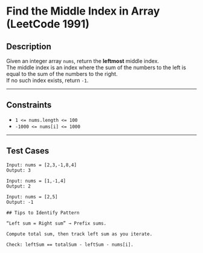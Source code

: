 # Find the Middle Index in Array (LeetCode 1991)

## Description
Given an integer array `nums`, return the **leftmost** middle index.  
The middle index is an index where the sum of the numbers to the left is equal to the sum of the numbers to the right.  
If no such index exists, return `-1`.

---

## Constraints
- `1 <= nums.length <= 100`
- `-1000 <= nums[i] <= 1000`

---

## Test Cases
```text
Input: nums = [2,3,-1,8,4]
Output: 3

Input: nums = [1,-1,4]
Output: 2

Input: nums = [2,5]
Output: -1

## Tips to Identify Pattern

“Left sum = Right sum” → Prefix sums.

Compute total sum, then track left sum as you iterate.

Check: leftSum == totalSum - leftSum - nums[i].